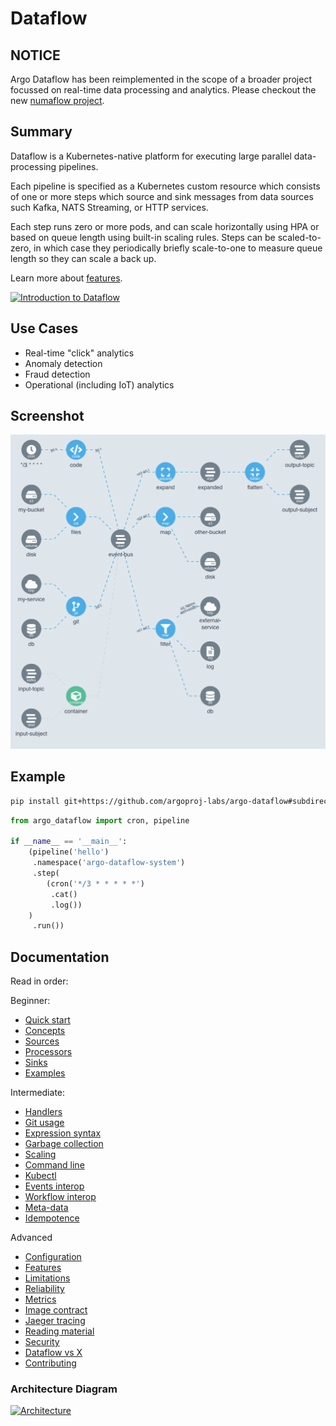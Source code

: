 # Dataflow

## NOTICE
Argo Dataflow has been reimplemented in the scope of a broader project focussed on real-time data processing and analytics.
Please checkout the new [numaflow project](https://github.com/numaproj/numaflow).

## Summary

Dataflow is a Kubernetes-native platform for executing large parallel data-processing pipelines.

Each pipeline is specified as a Kubernetes custom resource which consists of one or more steps which source and sink
messages from data sources such Kafka, NATS Streaming, or HTTP services.

Each step runs zero or more pods, and can scale horizontally using HPA or based on queue length using built-in scaling
rules. Steps can be scaled-to-zero, in which case they periodically briefly scale-to-one to measure queue length so they
can scale a back up.

Learn more about [features](docs/FEATURES.md).

[![Introduction to Dataflow](https://img.youtube.com/vi/afZT3aJ__jI/0.jpg)](https://youtu.be/afZT3aJ__jI)

## Use Cases

* Real-time "click" analytics
* Anomaly detection
* Fraud detection
* Operational (including IoT) analytics

## Screenshot

![Screenshot](docs/assets/screenshot.png)

## Example

```bash
pip install git+https://github.com/argoproj-labs/argo-dataflow#subdirectory=dsls/python
```

```python
from argo_dataflow import cron, pipeline

if __name__ == '__main__':
    (pipeline('hello')
     .namespace('argo-dataflow-system')
     .step(
        (cron('*/3 * * * * *')
         .cat()
         .log())
    )
     .run())
```

## Documentation

Read in order:

Beginner:

* [Quick start](docs/QUICK_START.md)
* [Concepts](docs/CONCEPTS.md)
* [Sources](docs/SOURCES.md)
* [Processors](docs/PROCESSORS.md)
* [Sinks](docs/SINKS.md)
* [Examples](docs/EXAMPLES.md)

Intermediate:

* [Handlers](docs/CODE.md)
* [Git usage](docs/GIT.md)
* [Expression syntax](docs/EXPRESSIONS.md)
* [Garbage collection](docs/GC.md)
* [Scaling](docs/SCALING.md)
* [Command line](docs/CLI.md)
* [Kubectl](docs/KUBECTL.md)
* [Events interop](docs/EVENTS_INTEROP.md)
* [Workflow interop](docs/WORKFLOW_INTEROP.md)
* [Meta-data](docs/META.md)
* [Idempotence](docs/IDEMPOTENCE.md)

Advanced

* [Configuration](docs/CONFIGURATION.md)
* [Features](docs/FEATURES.md)
* [Limitations](docs/LIMITATIONS.md)
* [Reliability](docs/RELIABILITY.md)
* [Metrics](docs/METRICS.md)
* [Image contract](docs/IMAGE_CONTRACT.md)
* [Jaeger tracing](docs/JAEGER.md)
* [Reading material](docs/READING.md)
* [Security](docs/SECURITY.md)
* [Dataflow vs X](docs/DATAFLOW_VS_X.md)
* [Contributing](docs/CONTRIBUTING.md)

### Architecture Diagram

[![Architecture](docs/assets/architecture.png)](https://docs.google.com/drawings/d/1Dk7mgZ3jKpBg_DQ3c8og04ULoKpGTGUt52pBE-Vet2o/edit)
